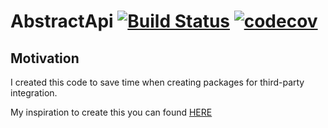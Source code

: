 # AbstractApi [![Build Status](https://travis-ci.org/leo1994/AbstractApi.svg?branch=master)](https://travis-ci.org/leo1994/AbstractApi) [![codecov](https://codecov.io/gh/leo1994/AbstractApi/branch/master/graphs/badge.svg)](https://codecov.io/gh/leo1994/AbstractApi/)


## Motivation

I created this code to save time when creating packages for third-party integration.

My inspiration to create this you can found [HERE](https://github.com/LeaguePHP/LeagueWrap)
